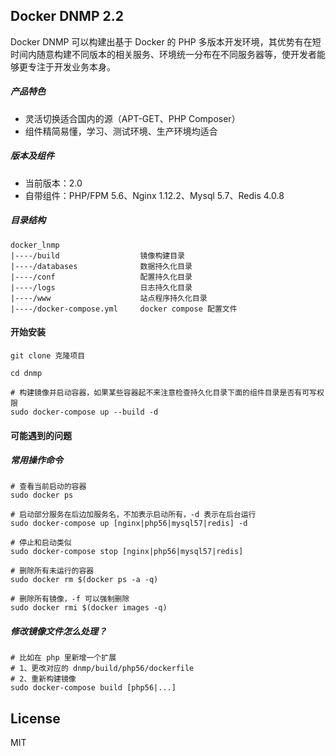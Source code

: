 ## Docker DNMP 2.2

Docker DNMP 可以构建出基于 Docker 的 PHP 多版本开发环境，其优势有在短时间内随意构建不同版本的相关服务、环境统一分布在不同服务器等，使开发者能够更专注于开发业务本身。

##### 产品特色

* 灵活切换适合国内的源（APT-GET、PHP Composer）
* 组件精简易懂，学习、测试环境、生产环境均适合

##### 版本及组件

* 当前版本：2.0
* 自带组件：PHP/FPM 5.6、Nginx 1.12.2、Mysql 5.7、Redis 4.0.8

##### 目录结构

    docker_lnmp
    |----/build                  镜像构建目录
    |----/databases              数据持久化目录
    |----/conf                   配置持久化目录
    |----/logs                   日志持久化目录
    |----/www                    站点程序持久化目录
    |----/docker-compose.yml     docker compose 配置文件

#### 开始安装

    git clone 克隆项目

    cd dnmp

    # 构建镜像并启动容器，如果某些容器起不来注意检查持久化目录下面的组件目录是否有可写权限
    sudo docker-compose up --build -d

#### 可能遇到的问题

##### 常用操作命令

    # 查看当前启动的容器
    sudo docker ps
    
    # 启动部分服务在后边加服务名，不加表示启动所有，-d 表示在后台运行
    sudo docker-compose up [nginx|php56|mysql57|redis] -d
    
    # 停止和启动类似
    sudo docker-compose stop [nginx|php56|mysql57|redis]

    # 删除所有未运行的容器
    sudo docker rm $(docker ps -a -q)

    # 删除所有镜像，-f 可以强制删除
    sudo docker rmi $(docker images -q)

##### 修改镜像文件怎么处理？
    
    # 比如在 php 里新增一个扩展
    # 1、更改对应的 dnmp/build/php56/dockerfile
    # 2、重新构建镜像
    sudo docker-compose build [php56|...]

## License

MIT
